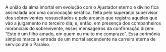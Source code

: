 ﻿A união da alma imortal em evolução com o Ajustador eterno e divino fica assinalada por uma convocação seráfica, feita pelo superanjo supervisor dos sobreviventes ressuscitados e pelo arcanjo que registra aqueles que vão a julgamento no terceiro dia; e, então, em presença dos companheiros moronciais do sobrevivente, esses mensageiros da confirmação dizem: “Este é um filho amado, em quem eu muito me comprazo”. Essa cerimônia simples marca a entrada de um mortal ascendente na carreira eterna de serviço até o Paraíso.